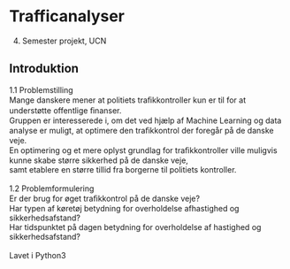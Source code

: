 # Trafficanalyser
4. Semester projekt, UCN

## Introduktion
1.1 Problemstilling\
Mange danskere mener at politiets traﬁkkontroller kun er til for at understøtte offentlige ﬁnanser.\
Gruppen er interesserede i, om det ved hjælp af Machine Learning og data analyse er muligt, at optimere den traﬁkkontrol der foregår på de danske veje.\
En optimering og et mere oplyst grundlag for traﬁkkontroller ville muligvis kunne skabe større sikkerhed på de danske veje,\
samt etablere en større tillid fra borgerne til politiets kontroller.\
\
1.2 Problemformulering\
Er der brug for øget traﬁkkontrol på de danske veje?\
Har typen af køretøj betydning for overholdelse afhastighed og sikkerhedsafstand?\
Har tidspunktet på dagen betydning for overholdelse af hastighed og sikkerhedsafstand?\
\
Lavet i Python3